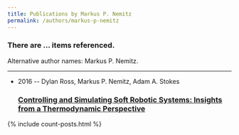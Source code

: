 ```yaml
---
title: Publications by Markus P. Nemitz
permalink: /authors/markus-p-nemitz
---
```


<h3 id="number-posts">There are ... items referenced.</h3>
<p id='info-authors'>Alternative author names: Markus P. Nemitz.</p>
<hr />
<ul class="post-list">
<li><span class='post-meta'>2016 -- Dylan Ross, Markus P. Nemitz, Adam A. Stokes</span><h3><a class='post-link' href="{{ site.baseurl }}/controlling-and-simulating-soft-robotic-systems-insights-from-a-thermodynamic-perspective">Controlling and Simulating Soft Robotic Systems: Insights from a Thermodynamic Perspective</a></h3></li>

</ul>
{% include count-posts.html %}
